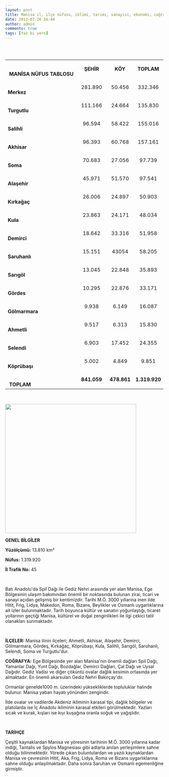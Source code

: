 ```yaml
---
layout: post
title: Manisa il, ilçe nüfusu, iklimi, tarımı, sanayisi, ekonomi, coğrafyası 
date: 2012-07-26 16:44
author: admin
comments: true
tags: [Yaz bi yere]
---
```

&nbsp;
<div align="center">
<table width="100%" border="0" cellspacing="0" cellpadding="0" align="left">
<tbody>
<tr>
<td valign="bottom" nowrap="nowrap" width="83"><strong> MANİSA NÜFUS TABLOSU</strong></td>
<td valign="bottom" nowrap="nowrap" width="83">
<p align="center"><strong>ŞEHİR</strong></p>
</td>
<td valign="bottom" nowrap="nowrap" width="64">
<p align="center"><strong>KÖY</strong></p>
</td>
<td valign="bottom" nowrap="nowrap" width="75">
<p align="center"><strong>TOPLAM</strong></p>
</td>
</tr>
<tr>
<td valign="bottom" nowrap="nowrap" width="83"><strong>Merkez</strong></td>
<td valign="bottom" nowrap="nowrap" width="83">
<p align="center">281.890</p>
</td>
<td valign="bottom" nowrap="nowrap" width="64">
<p align="center">50.456</p>
</td>
<td valign="bottom" nowrap="nowrap" width="75">
<p align="center">332.346</p>
</td>
</tr>
<tr>
<td valign="bottom" nowrap="nowrap" width="83"><strong>Turgutlu</strong></td>
<td valign="bottom" nowrap="nowrap" width="83">
<p align="center">111.166</p>
</td>
<td valign="bottom" nowrap="nowrap" width="64">
<p align="center">24.664</p>
</td>
<td valign="bottom" nowrap="nowrap" width="75">
<p align="center">135.830</p>
</td>
</tr>
<tr>
<td valign="bottom" nowrap="nowrap" width="83"><strong>Salihli</strong></td>
<td valign="bottom" nowrap="nowrap" width="83">
<p align="center">96.594</p>
</td>
<td valign="bottom" nowrap="nowrap" width="64">
<p align="center">58.422</p>
</td>
<td valign="bottom" nowrap="nowrap" width="75">
<p align="center">155.016</p>
</td>
</tr>
<tr>
<td valign="bottom" nowrap="nowrap" width="83"><strong>Akhisar</strong></td>
<td valign="bottom" nowrap="nowrap" width="83">
<p align="center">96.393</p>
</td>
<td valign="bottom" nowrap="nowrap" width="64">
<p align="center">60.768</p>
</td>
<td valign="bottom" nowrap="nowrap" width="75">
<p align="center">157.161</p>
</td>
</tr>
<tr>
<td valign="bottom" nowrap="nowrap" width="83"><strong>Soma</strong></td>
<td valign="bottom" nowrap="nowrap" width="83">
<p align="center">70.683</p>
</td>
<td valign="bottom" nowrap="nowrap" width="64">
<p align="center">27.056</p>
</td>
<td valign="bottom" nowrap="nowrap" width="75">
<p align="center">97.739</p>
</td>
</tr>
<tr>
<td valign="bottom" nowrap="nowrap" width="83"><strong>Alaşehir</strong></td>
<td valign="bottom" nowrap="nowrap" width="83">
<p align="center">45.971</p>
</td>
<td valign="bottom" nowrap="nowrap" width="64">
<p align="center">51.570</p>
</td>
<td valign="bottom" nowrap="nowrap" width="75">
<p align="center">97.541</p>
</td>
</tr>
<tr>
<td valign="bottom" nowrap="nowrap" width="83"><strong>Kırkağaç</strong></td>
<td valign="bottom" nowrap="nowrap" width="83">
<p align="center">26.006</p>
</td>
<td valign="bottom" nowrap="nowrap" width="64">
<p align="center">24.897</p>
</td>
<td valign="bottom" nowrap="nowrap" width="75">
<p align="center">50.903</p>
</td>
</tr>
<tr>
<td valign="bottom" nowrap="nowrap" width="83"><strong>Kula</strong></td>
<td valign="bottom" nowrap="nowrap" width="83">
<p align="center">23.863</p>
</td>
<td valign="bottom" nowrap="nowrap" width="64">
<p align="center">24.171</p>
</td>
<td valign="bottom" nowrap="nowrap" width="75">
<p align="center">48.034</p>
</td>
</tr>
<tr>
<td valign="bottom" nowrap="nowrap" width="83"><strong>Demirci</strong></td>
<td valign="bottom" nowrap="nowrap" width="83">
<p align="center">18.642</p>
</td>
<td valign="bottom" nowrap="nowrap" width="64">
<p align="center">33.316</p>
</td>
<td valign="bottom" nowrap="nowrap" width="75">
<p align="center">51.958</p>
</td>
</tr>
<tr>
<td valign="bottom" nowrap="nowrap" width="83"><strong>Saruhanlı</strong></td>
<td valign="bottom" nowrap="nowrap" width="83">
<p align="center">15.151</p>
</td>
<td valign="bottom" nowrap="nowrap" width="64">
<p align="center">43054</p>
</td>
<td valign="bottom" nowrap="nowrap" width="75">
<p align="center">58.205</p>
</td>
</tr>
<tr>
<td valign="bottom" nowrap="nowrap" width="83"><strong>Sarıgöl</strong></td>
<td valign="bottom" nowrap="nowrap" width="83">
<p align="center">13.045</p>
</td>
<td valign="bottom" nowrap="nowrap" width="64">
<p align="center">22.848</p>
</td>
<td valign="bottom" nowrap="nowrap" width="75">
<p align="center">35.893</p>
</td>
</tr>
<tr>
<td valign="bottom" nowrap="nowrap" width="83"><strong>Gördes</strong></td>
<td valign="bottom" nowrap="nowrap" width="83">
<p align="center">10.295</p>
</td>
<td valign="bottom" nowrap="nowrap" width="64">
<p align="center">22.876</p>
</td>
<td valign="bottom" nowrap="nowrap" width="75">
<p align="center">33.171</p>
</td>
</tr>
<tr>
<td valign="bottom" nowrap="nowrap" width="83"><strong>Gölmarmara</strong></td>
<td valign="bottom" nowrap="nowrap" width="83">
<p align="center">9.938</p>
</td>
<td valign="bottom" nowrap="nowrap" width="64">
<p align="center">6.149</p>
</td>
<td valign="bottom" nowrap="nowrap" width="75">
<p align="center">16.087</p>
</td>
</tr>
<tr>
<td valign="bottom" nowrap="nowrap" width="83"><strong>Ahmetli</strong></td>
<td valign="bottom" nowrap="nowrap" width="83">
<p align="center">9.517</p>
</td>
<td valign="bottom" nowrap="nowrap" width="64">
<p align="center">6.313</p>
</td>
<td valign="bottom" nowrap="nowrap" width="75">
<p align="center">15.830</p>
</td>
</tr>
<tr>
<td valign="bottom" nowrap="nowrap" width="83"><strong>Selendi</strong></td>
<td valign="bottom" nowrap="nowrap" width="83">
<p align="center">6.903</p>
</td>
<td valign="bottom" nowrap="nowrap" width="64">
<p align="center">17.452</p>
</td>
<td valign="bottom" nowrap="nowrap" width="75">
<p align="center">24.355</p>
</td>
</tr>
<tr>
<td valign="bottom" nowrap="nowrap" width="83"><strong>Köprübaşı</strong></td>
<td valign="bottom" nowrap="nowrap" width="83">
<p align="center">5.002</p>
</td>
<td valign="bottom" nowrap="nowrap" width="64">
<p align="center">4.849</p>
</td>
<td valign="bottom" nowrap="nowrap" width="75">
<p align="center">9.851</p>
</td>
</tr>
<tr>
<td valign="bottom" nowrap="nowrap" width="83"><strong> TOPLAM</strong></td>
<td valign="bottom" nowrap="nowrap" width="83">
<p align="center"><strong>841.059</strong></p>
</td>
<td valign="bottom" nowrap="nowrap" width="64">
<p align="center"><strong>478.861</strong></p>
</td>
<td valign="bottom" nowrap="nowrap" width="75">
<p align="center"><strong>1.319.920</strong></p>
</td>
</tr>
</tbody>
</table>
</div>
&nbsp;

<a href="http://egitimvaktim.com/dosyalar/2012/07/edirne1.jpg"><img class="alignnone size-full wp-image-7073" title="manisa" src="http://egitimvaktim.com/dosyalar/2012/07/edirne1.jpg" alt="" width="416" height="410" /></a>

<strong>GENEL BİLGİLER</strong>

<strong>Yüzölçümü:</strong> 13.810 km²

<strong>Nüfus:</strong> 1.319.920

<strong>İl Trafik No:</strong> 45

&nbsp;

Batı Anadolu'da Spil Dağı ile Gediz Nehri arasında yer alan Manisa, Ege Bölgesinin ulaşım bakımından önemli bir noktasında bulunan zirai, ticari ve sanayi açıdan gelişmiş bir kentimizdir. Tarihi M.Ö. 3000 yıllarına inen ilde Hitit, Frig, Lidya, Makedon, Roma, Bizans, Beylikler ve Osmanlı uygarlıklarına ait izler bulunmaktadır. Tarih boyunca kültür ve sanatın yoğunlaştığı, ticaret yollarının geçtiği Manisa, kültürel ve doğal zenginlikleri ile ilgi çekici tatil olanakları sunmaktadır.

&nbsp;

<strong>İLÇELER:</strong> Manisa ilinin ilçeleri; Ahmetli, Akhisar, Alaşehir, Demirci, Gölmarmara, Gördeş, Kırkağaç, Köprübaşı, Kula, Salihli, Sarıgöl, Saruhanlı, Selendi, Soma ve Turgutlu'dur.

<strong>COĞRAFYA:</strong> Ege Bölgesinde yer alan Manisa'nın önemli dağları Spil Dağı, Yamanlar Dağı, Yunt Dağı, Bozdağlar, Demirci Dağları, Çal Dağı ve Uysal Dağıdır. Gediz Vadisi ve diğer çöküntü ovalar dağlık kesimin ortasında yer almaktadır. En önemli akarsuları Gediz Nehri Bakırçay'dır.

Ormanlar genelde1000 m. üzerindeki yüksekliklerde topluluklar halinde bulunur. Manisa yaban hayatı yönünden zengindir.

İlde ovalar ve vadilerde Akdeniz ikliminin karasal tipi, dağlık bölgeler ve platolarda ise İç Anadolu ikliminin karasal etkileri görülmektedir. Yazları sıcak ve kurak, kışları ise kıyı kuşağına oranla soğuk ve yağışlıdır.

&nbsp;

<strong>TARİHÇE</strong>

Çeşitli kaynaklardan Manisa ve yöresinin tarihinin M.Ö. 3000 yıllarına kadar indiği, Tantalis ve Spylos Magnesiası gibi adlarla anılan yerleşimlere sahne olduğu bilinmektedir. Yörede çıkan buluntulardan ve yazılı kaynaklardan Manisa ve çevresinin Hitit, Aka, Frig, Lidya, Roma ve Bizans uygarlıklarına sahne olduğu anlaşılmaktadır. Daha sonra Saruhan ve Osmanlı egemenliğine girmiştir.

&nbsp;
